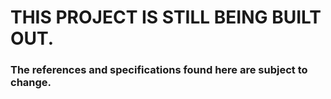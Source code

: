 # THIS PROJECT IS STILL BEING BUILT OUT. 
### The references and specifications found here are subject to change.
